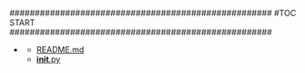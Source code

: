 







####################################################
#TOC START
####################################################
* [](.//README.md)
    * [README.md](./README.md)
    * [__init__.py](./__init__.py)
